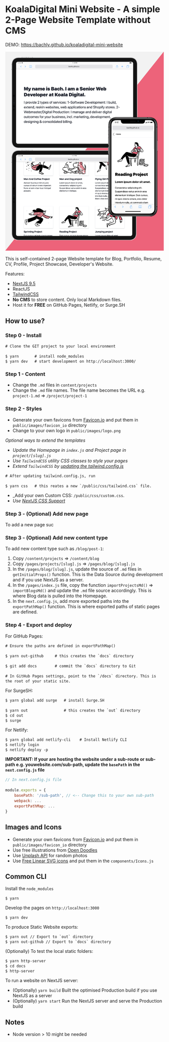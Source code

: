 # KoalaDigital Mini Website - A simple 2-Page Website Template without CMS

DEMO: https://bachly.github.io/koaladigital-mini-website

![alt text](./__README/screen.png)

This is self-contained 2-page Website template for Blog, Portfolio, Resume, CV, Profile, Project Showcase, Developer's Website.

Features:

- [NextJS 9.5](https://nextjs.org/docs/basic-features/pages)
- ReactJS
- [TailwindCSS](https://tailwindcss.com/docs)
- **No CMS** to store content. Only local Markdown files.
- Host it for **FREE** on GitHub Pages, Netlify, or Surge.SH

## How to use?

### Step 0 - Install

```shell
# Clone the GIT project to your local environment

$ yarn       # install node_modules
$ yarn dev   # start development on http://localhost:3000/
```

### Step 1 - Content

- Change the `.md` files in `content/projects`
- Change the `.md` file names. The file name becomes the URL e.g. `project-1.md` => `/project/project-1`

### Step 2 - Styles

- Generate your own favicons from [Favicon.io](https://favicon.io/) and put them in `public/images/favicon_io` directory
- Change to your own logo in `public/images/logo.png`

_Optional ways to extend the templates_

- _Update the Homepage in `index.js` and Project page in `project/[slug].js`_
- _Use `TailwindCSS` utility CSS classes to style your pages_
- _Extend `TailwindCSS` by [updating the tailwind.config.js](https://tailwindcss.com/docs/configuration)_

```shell
# After updating tailwind.config.js, run

$ yarn css   # this reates a new `/public/css/tailwind.css` file.
```

- _Add your own Custom CSS: `/public/css/custom.css`.
- _Use [NextJS CSS Support](https://nextjs.org/docs/basic-features/built-in-css-support)_

### Step 3 - (Optional) Add new page

To add a new page suc

### Step 3 - (Optional) Add new content type

To add new content type such as `/blog/post-1`:

1. Copy `/content/projects` => `/content/blog`
1. Copy `/pages/projects/[slug].js` => `/pages/blog/[slug].js`
1. In the `/pages/blog/[slug].js`, update the source of `.md` files in `getInitialProps()` function. This is the Data Source during development and if you use NextJS as a server.
1. In the `/pages/index.js` file, copy the function `importProjectsMd()` => `importBlogsMd()` and update the `.md` file source accordingly. This is where Blog data is pulled into the Homepage.
1. In the `next.config.js`, add more exported paths into the `exportPathMap()` function. This is where exported paths of static pages are defined.

### Step 4 - Export and deploy

For GitHub Pages:

```shell
# Ensure the paths are defined in exportPathMap()

$ yarn out-github     # this creates the `docs` directory

$ git add docs        # commit the `docs` directory to Git

# In GitHub Pages settings, point to the `/docs` directory. This is the root of your static site.
```

For SurgeSH:

```shell
$ yarn global add surge   # install Surge.SH

$ yarn out                # this creates the `out` directory
$ cd out
$ surge
```

For Netlify:

```shell
$ yarn global add netlify-cli    # Install Netlify CLI
$ netlify login
$ netlify deploy -p
```

**IMPORTANT: If your are hosting the website under a sub-route or sub-path e.g. youwebsite.com/sub-path, update the `basePath` in the `next.config.js` file**

```javascript
// In next.config.js file

module.exports = {
    basePath: '/sub-path', // <-- Change this to your own sub-path
    webpack: ...
    exportPathMap: ...
}
```

## Images and Icons

- Generate your own favicons from [Favicon.io](https://favicon.io/) and put them in `public/images/favicon_io` directory
- Use free illustrations from [Open Doodles](https://www.opendoodles.com/)
- Use [Unplash API](https://source.unsplash.com/1500x1000/?nature,water) for random photos
- Use [Free Linear SVG icons](https://linearicons.com/free) and put them in the `components/Icons.js`

## Common CLI

Install the `node_modules`

```
$ yarn
```

Develop the pages on `http://localhost:3000`

```
$ yarn dev
```

To produce Static Website exports:

```
$ yarn out // Export to `out` directory
$ yarn out-github // Export to `docs` directory
```

(Optionally) To test the local static folders:

```
$ yarn http-server
$ cd docs
$ http-server
```

To run a website on NextJS server:

- (Optionally) `yarn build` Built the optimised Production build if you use NextJS as a server
- (Optionally) `yarn start` Run the NextJS server and serve the Production build

## Notes

- Node version > 10 might be needed
